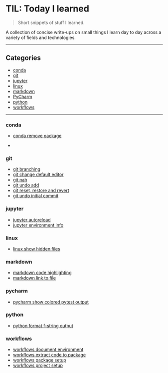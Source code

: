 # TIL: Today I learned

> Short snippets of stuff I learned.

A collection of concise write-ups on small things I learn day to day across a
variety of fields and technologies.

---

## Categories
* [conda](conda)
* [git](git)
* [jupyter](jupyter)
* [linux](linux)
* [markdown](markdown)
* [PyCharm](pycharm)
* [python](python)
* [workflows](workflows)



---

### conda
- [conda remove package](conda/conda_remove_package.md)

- 
### git
- [git branching](git/git_branching.md)
- [git change default editor](git/git_change_editor.md)
- [git nah](git/git_nah.md)
- [git undo add](git/git_undo_add.md)
- [git reset, restore and revert](git/git_reset_restore_revert.md)
- [git undo initial commit](git/git_undo_initial_commit.md)


### jupyter
- [jupyter autoreload](jupyter/jupyter_autoreload.md)
- [jupyter environment info](jupyter/jupyter_environment_info.md)


### linux
- [linux show hidden files](linux/linux_show_hidden_files.md)


### markdown
- [markdown code highlighting](markdown/markdown_code.md)
- [markdown link to file](markdown/markdown_link_to_file.md)


### pycharm
- [pycharm show colored pytest output](pycharm/pycharm_colored_output.md)


### python
- [python format f-string output](python/python_format_f_string.md)


### workflows
- [workflows document environment](workflows/workflows_document_environment.md)
- [workflows extract code to package](workflows/workflows_extract_code_to_package.md)
- [workflows package setup](workflows/workflows_package_setup.md)
- [workflows project setup](workflows/workflows_project_setup.md)


